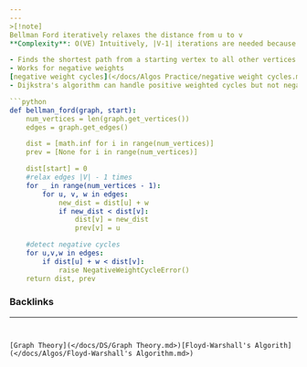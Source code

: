 ```yaml
---
---
>[!note]
Bellman Ford iteratively relaxes the distance from u to v 
**Complexity**: O(VE) Intuitively, |V-1| iterations are needed because that's the largest amount of stops the longest possible shortest path from source s to destination v can have. 

- Finds the shortest path from a starting vertex to all other vertices in a weighted graph
- Works for negative weights
[negative weight cycles](</docs/Algos Practice/negative weight cycles.md>)- If the resultant is not optimal, then the graph contains a negative weight cycle
- Dijkstra's algorithm can handle positive weighted cycles but not negative weighted cycles

```python
def bellman_ford(graph, start):
	num_vertices = len(graph.get_vertices())
	edges = graph.get_edges()

	dist = [math.inf for i in range(num_vertices)]
	prev = [None for i in range(num_vertices)]

	dist[start] = 0
	#relax edges |V| - 1 times
	for _ in range(num_vertices - 1):
		for u, v, w in edges:
			new_dist = dist[u] + w
			if new_dist < dist[v]:
				dist[v] = new_dist
				prev[v] = u

	#detect negative cycles
	for u,v,w in edges:
		if dist[u] + w < dist[v]:
			raise NegativeWeightCycleError()
	return dist, prev
```

### Backlinks
---
```


[Graph Theory](</docs/DS/Graph Theory.md>)[Floyd-Warshall's Algorith](</docs/Algos/Floyd-Warshall's Algorithm.md>)